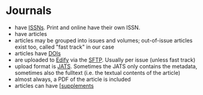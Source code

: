 # Journals

- have [ISSNs](issn.md). Print and online have their own ISSN.
- have articles
- articles may be grouped into issues and volumes; out-of-issue articles exist too, called "fast track" in our case
- articles have [DOIs](doi.md)
- are uploaded to [Edify](edify.md) via the [SFTP](sftp.md). Usually per issue (unless fast track)
- upload format is [JATS](jats.md). Sometimes the JATS only contains the metadata, sometimes also the fulltext (i.e. the textual contents of the article)
- almost always, a PDF of the article is included
- articles can have [[supplements](supplements.md)
